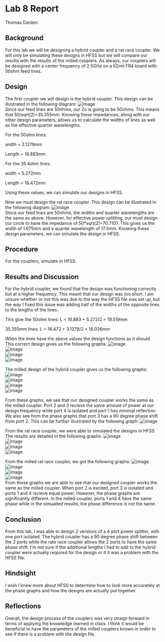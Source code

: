 # Lab 8 Report
Thomas Darden

## Background
For this lab we will be designing a hybrid coupler and a rat race coupler. We will only be simulating these designs in HFSS but we will compare our results with the results of the milled couplers. As always, our couplers will be designed with a center frequency of 2.5GHz on a 62mil FR4 board with 50ohm feed lines. 

## Design
The first coupler we will design is the hybrid coupler. This design can be illustrated in the following diagram:
![image](https://github.com/CourseReps/ECEN452-Spring2016/blob/master/Students/td2016/Lab8/HybridCoupler.png)<br>
Since our feed lines are 50ohms, our Zo is going to be 50ohms. This means that 50/sqrt(2)=35.355mm. Knowing these impedances, along with our other design parameters, allows us to calculate the widths of lines as well as the effective quarter wavelengths.

For the 50ohm lines:

width = 3.1279mm

Length = 16.883mm

For the 35.4ohm lines:

width = 5.272mm

Length = 16.472mm

Using these values, we can simulate our designs in HFSS.

Now we must design the rat race coupler. This design can be illustrated in the following diagram:
![image](https://github.com/CourseReps/ECEN452-Spring2016/blob/master/Students/td2016/Lab8/RatRaceCoupler.png)<br>
Since our feed lines are 50ohms, the widths and quarter wavelengths are the same as above. However, for effective power splitting, our must design our circle to have the impedance of 50*sqrt(2)=70.7107. This gives us the width of 1.675mm and a quarter wavelength of 17.3mm. Knowing these design parameters, we can simulate the design in HFSS.

## Procedure
For the couplers, simulate in HFSS.

## Results and Discussion
For the hybrid coupler, we found that the design was functioning correctly but at a higher frequency. This meant that our design was too short. I am unsure whether or not this was due to the way the HFSS file was set up, but the way I fixed this issue was adding half of the widths of the opposite lines to the lengths of the lines.

This give the 50ohm lines: L = 16.883 + 5.272/2 = 19.519mm

35.355mm lines: L = 16.472 + 3.1279/2 = 18.036mm

When the lines have the above values the design functions as it should. This correct design gives us the following graphs:
![image](https://github.com/CourseReps/ECEN452-Spring2016/blob/master/Students/td2016/Lab8/Hybrid_Sim_S21_dB.png)<br>
![image](https://github.com/CourseReps/ECEN452-Spring2016/blob/master/Students/td2016/Lab8/Hybrid_Sim_S21_Phase.png)<br>
![image](https://github.com/CourseReps/ECEN452-Spring2016/blob/master/Students/td2016/Lab8/Hybrid_Sim_Matched_dB.png)<br>
![image](https://github.com/CourseReps/ECEN452-Spring2016/blob/master/Students/td2016/Lab8/Hybrid_Sim_Matched_Phase.png)<br>

The milled design of the hybrid coupler gives us the following graphs:
![image](https://github.com/CourseReps/ECEN452-Spring2016/blob/master/Students/td2016/Lab8/Hybrid_Mil_S21_dB.png)<br>
![image](https://github.com/CourseReps/ECEN452-Spring2016/blob/master/Students/td2016/Lab8/Hybrid_Mil_S21_Phase.png)<br>
![image](https://github.com/CourseReps/ECEN452-Spring2016/blob/master/Students/td2016/Lab8/Hybrid_Mil_Matched_dB.png)<br>
![image](https://github.com/CourseReps/ECEN452-Spring2016/blob/master/Students/td2016/Lab8/Hybrid_Mil_Matched_Phase.png)<br>

From these graphs, we see that our designed coupler works the same as the milled coupler. Port 2 and 3 recieve the same amount of power at our design frequency while port 4 is isolated and port 1 has minimal reflection. 
We also see from the phase graphs that port 3 has a 90 degree phase shift from port 2. This can be further illustrated by the following graph:
![image](https://github.com/CourseReps/ECEN452-Spring2016/blob/master/Students/td2016/Lab8/PhaseDifference.png)<br>

From the rat race coupler, we were able to simulated the designs in HFSS. The results are detailed in the following graphs:
![image](https://github.com/CourseReps/ECEN452-Spring2016/blob/master/Students/td2016/Lab8/Rat_Sim_S21_dB.png)<br>
![image](https://github.com/CourseReps/ECEN452-Spring2016/blob/master/Students/td2016/Lab8/Rat_Sim_S21_Phase.png)<br>
![image](https://github.com/CourseReps/ECEN452-Spring2016/blob/master/Students/td2016/Lab8/Rat_Sim_Match_dB.png)<br>
![image](https://github.com/CourseReps/ECEN452-Spring2016/blob/master/Students/td2016/Lab8/Rat_Sim_Match_Phase.png)<br>

From the milled rat race coupler, we got the following graphs:
![image](https://github.com/CourseReps/ECEN452-Spring2016/blob/master/Students/td2016/Lab8/Rat_Mil_S21_dB.png)<br>
![image](https://github.com/CourseReps/ECEN452-Spring2016/blob/master/Students/td2016/Lab8/Rat_Mil_S21_Phase.png)<br>
![image](https://github.com/CourseReps/ECEN452-Spring2016/blob/master/Students/td2016/Lab8/Rat_Mil_Match_dB.png)<br>
![image](https://github.com/CourseReps/ECEN452-Spring2016/blob/master/Students/td2016/Lab8/Rat_Mil_Match_Phase.png)<br>
From these graphs we are able to see that our designed coupler works the same as the milled coupler. When port 2 is excited, port 3 is isolated and ports 1 and 4 recieve equal power. However, the phase graphs are significantly different. In the milled coupler, ports 1 and 4 have the same phase while in the simualted results, the phase difference is not the same. 

## Conclusion
From this lab, I was able to design 2 versions of a 4 port power splitter, with one port isolated. The hybrid coupler has a 90 degree phase shift between the 2 ports while the rate race coupler allows the 2 ports to have the same phase shift. I'm not sure if the additional lengths I had to add to the hybrid coupler were actually required for the design or if it was a problem with the HFSS file.

## Hindsight
I wish I knew more about HFSS to determine how to look more accurately at the phase graphs and how the designs are actually put together. 

## Reflections
Overall, the design process of the couplers was very straigt-forward in terms of applying the knowledge learned in class. I think it would be beneficial to have the parameters of the milled couplers known in order to see if there is a problem with the design file.
